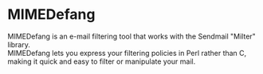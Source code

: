 # MIMEDefang

MIMEDefang is an e-mail filtering tool that works with the Sendmail "Milter" library.  
MIMEDefang lets you express your filtering policies in Perl rather than C,  
making it quick and easy to filter or manipulate your mail.
